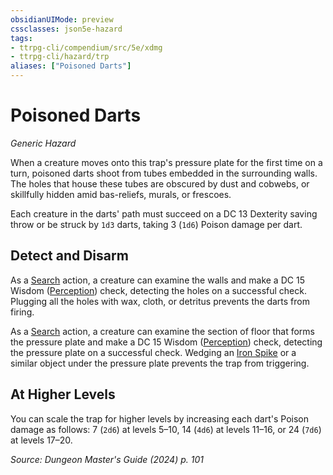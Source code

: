 ```yaml
---
obsidianUIMode: preview
cssclasses: json5e-hazard
tags:
- ttrpg-cli/compendium/src/5e/xdmg
- ttrpg-cli/hazard/trp
aliases: ["Poisoned Darts"]
---
```

# Poisoned Darts
*Generic Hazard*  

When a creature moves onto this trap's pressure plate for the first time on a turn, poisoned darts shoot from tubes embedded in the surrounding walls. The holes that house these tubes are obscured by dust and cobwebs, or skillfully hidden amid bas-reliefs, murals, or frescoes.

Each creature in the darts' path must succeed on a DC 13 Dexterity saving throw or be struck by `1d3` darts, taking 3 (`1d6`) Poison damage per dart.

## Detect and Disarm

As a [Search](actions.md#Search) action, a creature can examine the walls and make a DC 15 Wisdom ([Perception](skills.md#Perception)) check, detecting the holes on a successful check. Plugging all the holes with wax, cloth, or detritus prevents the darts from firing.

As a [Search](actions.md#Search) action, a creature can examine the section of floor that forms the pressure plate and make a DC 15 Wisdom ([Perception](skills.md#Perception)) check, detecting the pressure plate on a successful check. Wedging an [Iron Spike](iron-spikes-xphb.md) or a similar object under the pressure plate prevents the trap from triggering.

## At Higher Levels

You can scale the trap for higher levels by increasing each dart's Poison damage as follows: 7 (`2d6`) at levels 5–10, 14 (`4d6`) at levels 11–16, or 24 (`7d6`) at levels 17–20.

*Source: Dungeon Master's Guide (2024) p. 101*